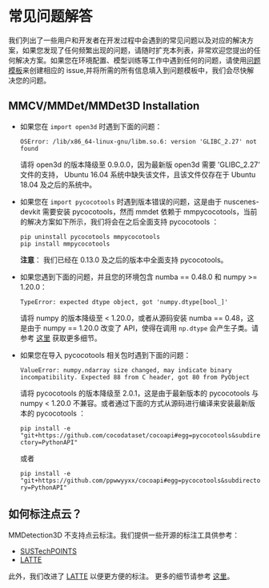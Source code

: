 # 常见问题解答

我们列出了一些用户和开发者在开发过程中会遇到的常见问题以及对应的解决方案，如果您发现了任何频繁出现的问题，请随时扩充本列表，非常欢迎您提出的任何解决方案。如果您在环境配置、模型训练等工作中遇到任何的问题，请使用[问题模板](https://github.com/open-mmlab/mmdetection3d/blob/master/.github/ISSUE_TEMPLATE/error-report.md/)来创建相应的 issue,并将所需的所有信息填入到问题模板中，我们会尽快解决您的问题。

## MMCV/MMDet/MMDet3D Installation

- 如果您在 `import open3d` 时遇到下面的问题：

  ``OSError: /lib/x86_64-linux-gnu/libm.so.6: version 'GLIBC_2.27' not found``

  请将 open3d 的版本降级至 0.9.0.0，因为最新版 open3d 需要 'GLIBC_2.27' 文件的支持， Ubuntu 16.04 系统中缺失该文件，且该文件仅存在于 Ubuntu 18.04 及之后的系统中。

- 如果您在 `import pycocotools` 时遇到版本错误的问题，这是由于 nuscenes-devkit 需要安装 pycocotools，然而 mmdet 依赖于 mmpycocotools，当前的解决方案如下所示，我们将会在之后全面支持 pycocotools ：

  ```shell
  pip uninstall pycocotools mmpycocotools
  pip install mmpycocotools
  ```

  **注意**： 我们已经在 0.13.0 及之后的版本中全面支持 pycocotools。

- 如果您遇到下面的问题，并且您的环境包含 numba == 0.48.0 和 numpy >= 1.20.0：

  ``TypeError: expected dtype object, got 'numpy.dtype[bool_]'``

    请将 numpy 的版本降级至 < 1.20.0，或者从源码安装 numba == 0.48，这是由于 numpy == 1.20.0 改变了 API，使得在调用 `np.dtype` 会产生子类。请参考 [这里](https://github.com/numba/numba/issues/6041) 获取更多细节。

- 如果您在导入 pycocotools 相关包时遇到下面的问题：

  ``ValueError: numpy.ndarray size changed, may indicate binary incompatibility. Expected 88 from C header, got 80 from PyObject``

  请将 pycocotools 的版本降级至 2.0.1，这是由于最新版本的 pycocotools 与 numpy < 1.20.0 不兼容。或者通过下面的方式从源码进行编译来安装最新版本的 pycocotools ：

  ``pip install -e "git+https://github.com/cocodataset/cocoapi#egg=pycocotools&subdirectory=PythonAPI"``

  或者

  ``pip install -e "git+https://github.com/ppwwyyxx/cocoapi#egg=pycocotools&subdirectory=PythonAPI"``

## 如何标注点云？

MMDetection3D 不支持点云标注。我们提供一些开源的标注工具供参考：

- [SUSTechPOINTS](https://github.com/naurril/SUSTechPOINTS)
- [LATTE](https://github.com/bernwang/latte)

此外，我们改进了 [LATTE](https://github.com/bernwang/latte) 以便更方便的标注。 更多的细节请参考 [这里](https://arxiv.org/abs/2011.10174)。
